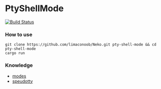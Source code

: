 # PtyShellMode

[![Build Status](https://travis-ci.org/adjivas/pty-shell-mode.svg?branch=master)](https://travis-ci.org/adjivas/pty-shell-mode)

### How to use
```shell
git clone https://github.com/limaconoob/Neko.git pty-shell-mode && cd pty-shell-mode
cargo run
```

### Knowledge
* [modes](https://en.wikipedia.org/wiki/Computer_terminal#Modes)
* [speudotty](https://en.wikipedia.org/wiki/Pseudoterminal)
